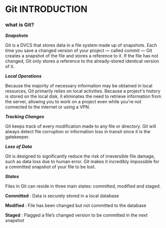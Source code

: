 # Git INTRODUCTION

### what is Git?



***Snapshots***

Git is a DVCS that stores data in a file system made up of snapshots. Each time you save a changed version of your project — called commit — Git creates a snapshot of the file and stores a reference to it. If the file has not changed, Git only stores a reference to the already-stored identical version of it.

***Local Operations***


Because the majority of necessary information may be obtained in local resources, Git primarily relies on local activities. Because a project's history is stored on the local disk, it eliminates the need to retrieve information from the server, allowing you to work on a project even while you're not connected to the internet or using a VPN.

***Tracking Changes***


Git keeps track of every modification made to any file or directory. Git will always detect file corruption or information loss in transit since it is the gatekeeper. 


***Loss of Data***

Git is designed to significantly reduce the risk of irreversible file damage, such as data loss due to human error. Git makes it incredibly impossible for a committed snapshot of your file to be lost.

***States***

Files in Git can reside in three main states: committed, modified and staged.



**Committed** : Data is securely stored in a local database

**Modified** : File has been changed but not committed to the database

**Staged** : Flagged a file’s changed version to be committed in the next snapshot

